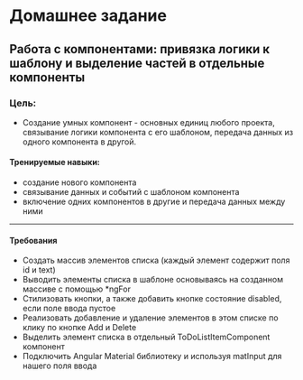 # Домашнее задание

## Работа с компонентами: привязка логики к шаблону и выделение частей в отдельные компоненты

### Цель:

- Создание умных компонент - основных единиц любого проекта, связывание логики компонента с его шаблоном, передача
  данных из одного компонента в другой.

#### Тренируемые навыки:

- создание нового компонента
- связывание данных и событий с шаблоном компонента
- включение одних компонентов в другие и передача данных между ними

---

#### Требования

- Создать массив элементов списка (каждый элемент содержит поля id и text)
- Выводить элементы списка в шаблоне основываясь на созданном массиве с помощью \*ngFor
- Стилизовать кнопки, а также добавить кнопке состояние disabled, если поле ввода пустое
- Реализовать добавление и удаление элементов в этом списке по клику по кнопке Add и Delete
- Выделить элемент списка в отдельный ToDoListItemComponent компонент
- Подключить Angular Material библиотеку и используя matInput для нашего поля ввода
